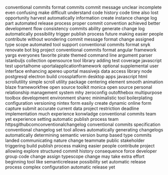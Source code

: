 conventional commits format commits commit message unclear incomplete even confusing make difficult understand code history code time also lost opportunity harvest automatically information create instance change log part automated release process proper commit convention achieved better development flow consistency commits ability generate change log automatically possibility trigger publish process future making easier people contribute without wondering commit message format change assigned type scope automated tool support conventional commits format snyk renovate bot big project conventional commits format angular framework yargs everyones favorite pirate themed command line argument parser istanbuljs collection opensource tool library adding test coverage javascript test uportalhome uportalapplicationframework optional supplemental user interface enhancing apereo uportal massivejs data access library node postgresql electron build crossplatform desktop apps javascript html scrollutility simple scroll utility package centering element smooth animation blaze frameworkfree open source toolkit monica open source personal relationship management system mhy zeroconfig outofthebox multipurpose toolbox development environment sharec minimalistic tool boilerplating configuration versioning nintex form easily create dynamic online form capture submit accurate current data project restriction deadline implementation much experience konwladge conventional commits team yet experience setting automatic publish process team httpsgithubcomconventionalchangelog conventional commits specification conventional changelog set tool allows automatically generating changelogs automatically determining semantic version bump based type commits landed communicating nature change teammate public stakeholder triggering build publish process making easier people contribute project allowing explore structured commit history consequence force developer group code change assign typescope change may take extra effort beginning tool like semanticrelease possibility set automatic release process complex configuration automatic release yet